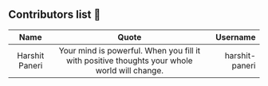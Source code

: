 ## Contributors list 📝

| Name | Quote | Username |
|:------:|:--------:|---------:|
Harshit Paneri| Your mind is powerful. When you fill it with positive thoughts your whole world will change. | harshit-paneri
